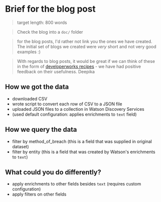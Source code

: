 # Brief for the blog post

> target length: 800 words

> Check the blog into a `doc/` folder

> for the blog posts, I'd rather not link you the ones we have created. The initial set of blogs we created were *very* short and not very good examples :)

> With regards to blog posts, it would be great if we can think of these in the form of [developerworks recipes][recipes] - we have had positive feedback on their usefulness.
> Deepika

[recipes]: https://developer.ibm.com/recipes/tutorials/category/web-development/

## How we got the data

* downloaded CSV
* wrote script to convert each row of CSV to a JSON file
* uploaded JSON files to a collection in Watson Discovery Services
* (used default configuration: applies enrichments to `text` field)

## How we query the data

* filter by method_of_breach (this is a field that was supplied in original dataset)
* filter by entity (this is a field that was created by Watson's enrichments to `text`)

## What could you do differently?

* apply enrichments to other fields besides `text` (requires custom configuration)
* apply filters on other fields


